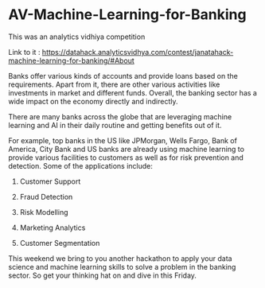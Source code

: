 # AV-Machine-Learning-for-Banking

This was an analytics vidhiya competition 

Link to it  : https://datahack.analyticsvidhya.com/contest/janatahack-machine-learning-for-banking/#About

Banks offer various kinds of accounts and provide loans based on the requirements. Apart from it, there are other various activities like investments in market and different funds. Overall, the banking sector has a wide impact on the economy directly and indirectly.

There are many banks across the globe that are leveraging machine learning and AI in their daily routine and getting benefits out of it.

For example, top banks in the US like JPMorgan, Wells Fargo, Bank of America, City Bank and US banks are already using machine learning to provide various facilities to customers as well as for risk prevention and detection. Some of the applications include:

1. Customer Support

2. Fraud Detection

3. Risk Modelling

4. Marketing Analytics

5. Customer Segmentation



This weekend we bring to you another hackathon to apply your data science and machine learning skills to solve a problem in the banking sector. So get your thinking hat on and dive in this Friday.
